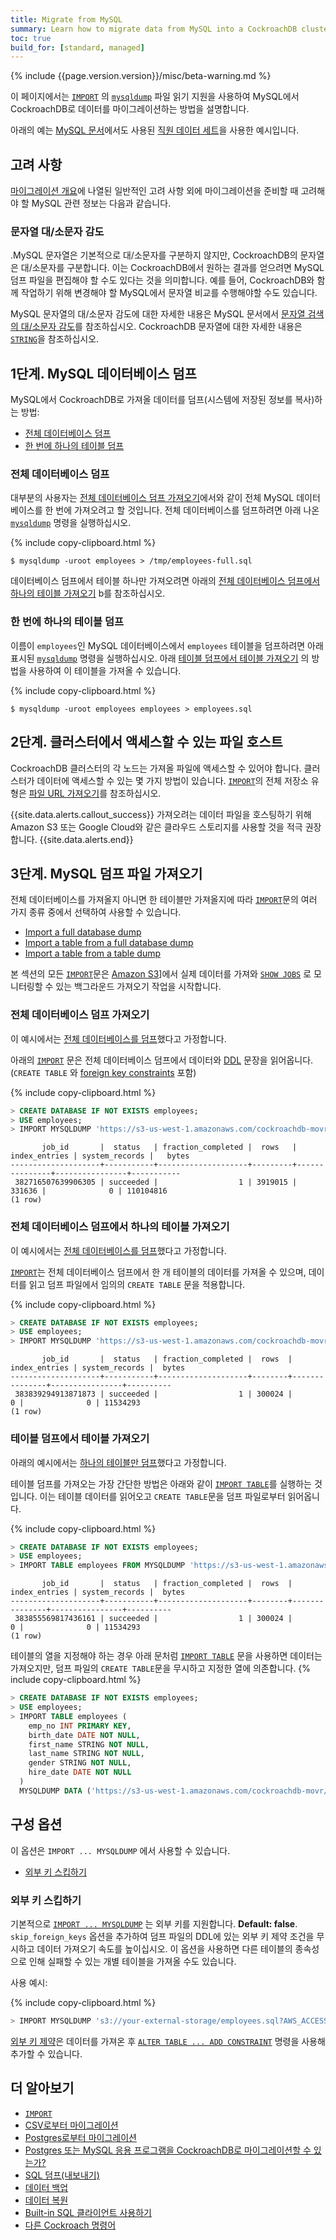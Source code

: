 ```yaml
---
title: Migrate from MySQL
summary: Learn how to migrate data from MySQL into a CockroachDB cluster.
toc: true
build_for: [standard, managed]
---
```


{% include {{page.version.version}}/misc/beta-warning.md %}

이 페이지에서는 [`IMPORT`](import.html) 의 [`mysqldump`][mysqldump] 파일 읽기 지원을 사용하여 MySQL에서 CockroachDB로 데이터를 마이그레이션하는 방법을 설명합니다.

아래의 예는 [MySQL 문서](https://dev.mysql.com/doc/employee/en/)에서도 사용된 [직원 데이터 세트](https://github.com/datacharmer/test_db)을 사용한 예시입니다.

## 고려 사항

[마이그레이션 개요](migration-overview.html)에 나열된 일반적인 고려 사항 외에 마이그레이션을 준비할 때 고려해야 할 MySQL 관련 정보는 다음과 같습니다.

### 문자열 대/소문자 감도

.MySQL 문자열은 기본적으로 대/소문자를 구분하지 않지만, CockroachDB의 문자열은 대/소문자를 구분합니다. 이는 CockroachDB에서 원하는 결과를 얻으려면 MySQL 덤프 파일을 편집해야 할 수도 있다는 것을 의미합니다. 예를 들어, CockroachDB와 함께 작업하기 위해 변경해야 할 MySQL에서 문자열 비교를 수행해야할 수도 있습니다.

MySQL 문자열의 대/소문자 감도에 대한 자세한 내용은 MySQL 문서에서 [문자열 검색의 대/소문자 감도](https://dev.mysql.com/doc/refman/8.0/en/case-sensitivity.html)를 참조하십시오. CockroachDB 문자열에 대한 자세한 내용은 [`STRING`](string.html)을 참조하십시오.

## 1단계. MySQL 데이터베이스 덤프

MySQL에서 CockroachDB로 가져올 데이터를 덤프(시스템에 저장된 정보를 복사)하는 방법:

- [전체 데이터베이스 덤프](#dump-the-entire-database)
- [한 번에 하나의 테이블 덤프](#dump-one-table-at-a-time)

### 전체 데이터베이스 덤프

대부분의 사용자는 [전체 데이터베이스 덤프 가져오기](#import-a-full-database-dump)에서와 같이 전체 MySQL 데이터베이스를 한 번에 가져오려고 할 것입니다. 전체 데이터베이스를 덤프하려면 아래 나온 [`mysqldump`][mysqldump] 명령을 실행하십시오.

{% include copy-clipboard.html %}
~~~ shell
$ mysqldump -uroot employees > /tmp/employees-full.sql
~~~

데이터베이스 덤프에서 테이블 하나만 가져오려면 아래의 [전체 데이터베이스 덤프에서 하나의 테이블 가져오기](#import-a-table-from-a-full-database-dump) b를 참조하십시오.

### 한 번에 하나의 테이블 덤프

이름이 `employees`인 MySQL 데이터베이스에서 `employees` 테이블을 덤프하려면 아래 표시된  [`mysqldump`][mysqldump] 명령을 실행하십시오. 아래 [테이블 덤프에서 테이블 가져오기](#import-a-table-from-a-table-dump) 의 방법을 사용하여 이 테이블을 가져올 수 있습니다.

{% include copy-clipboard.html %}
~~~ shell
$ mysqldump -uroot employees employees > employees.sql
~~~

## 2단계. 클러스터에서 액세스할 수 있는 파일 호스트

CockroachDB 클러스터의 각 노드는 가져올 파일에 액세스할 수 있어야 합니다. 클러스터가 데이터에 액세스할 수 있는 몇 가지 방법이 있습니다. [`IMPORT`][import]의 전체 저장소 유형은 [파일 URL 가져오기](import.html#import-file-urls)를 참조하십시오.

{{site.data.alerts.callout_success}}
가져오려는 데이터 파일을 호스팅하기 위해 Amazon S3 또는 Google Cloud와 같은 클라우드 스토리지를 사용할 것을 적극 권장합니다.
{{site.data.alerts.end}}

## 3단계. MySQL 덤프 파일 가져오기

전체 데이터베이스를 가져올지 아니면 한 테이블만 가져올지에 따라 [`IMPORT`][import]문의 여러 가지 종류 중에서 선택하여 사용할 수 있습니다.

- [Import a full database dump](#import-a-full-database-dump)
- [Import a table from a full database dump](#import-a-table-from-a-full-database-dump)
- [Import a table from a table dump](#import-a-table-from-a-table-dump)

본 섹션의 모든 [`IMPORT`][import]문은 [Amazon S3](https://aws.amazon.com/s3/)]에서 실제 데이터를 가져와  [`SHOW JOBS`](show-jobs.html) 로 모니터링할 수 있는 백그라운드 가져오기 작업을 시작합니다.

### 전체 데이터베이스 덤프 가져오기

이 예시에서는 [전체 데이터베이스를 덤프](#dump-the-entire-database)했다고 가정합니다.

아래의 [`IMPORT`][import] 문은 전체 데이터베이스 덤프에서 데이터와 [DDL](https://en.wikipedia.org/wiki/Data_definition_language) 문장을 읽어옵니다.(`CREATE TABLE` 와 [foreign key constraints](foreign-key.html) 포함)

{% include copy-clipboard.html %}
~~~ sql
> CREATE DATABASE IF NOT EXISTS employees;
> USE employees;
> IMPORT MYSQLDUMP 'https://s3-us-west-1.amazonaws.com/cockroachdb-movr/datasets/employees-db/mysqldump/employees-full.sql.gz';
~~~

~~~
       job_id       |  status   | fraction_completed |  rows   | index_entries | system_records |   bytes
--------------------+-----------+--------------------+---------+---------------+----------------+-----------
 382716507639906305 | succeeded |                  1 | 3919015 |        331636 |              0 | 110104816
(1 row)
~~~

### 전체 데이터베이스 덤프에서 하나의 테이블 가져오기

이 예시에서는 [전체 데이터베이스를 덤프](#dump-the-entire-database)했다고 가정합니다.

[`IMPORT`][import]는 전체 데이터베이스 덤프에서 한 개 테이블의 데이터를 가져올 수 있으며, 데이터를 읽고 덤프 파일에서 임의의 `CREATE TABLE` 문을 적용합니다.

{% include copy-clipboard.html %}
~~~ sql
> CREATE DATABASE IF NOT EXISTS employees;
> USE employees;
> IMPORT MYSQLDUMP 'https://s3-us-west-1.amazonaws.com/cockroachdb-movr/datasets/employees-db/mysqldump/employees.sql.gz';
~~~

~~~
       job_id       |  status   | fraction_completed |  rows  | index_entries | system_records |  bytes
--------------------+-----------+--------------------+--------+---------------+----------------+----------
 383839294913871873 | succeeded |                  1 | 300024 |             0 |              0 | 11534293
(1 row)
~~~

### 테이블 덤프에서 테이블 가져오기

아래의 예시에서는 [하나의 테이블만 덤프](#dump-one-table-at-a-time)했다고 가정합니다.

테이블 덤프를 가져오는 가장 간단한 방법은 아래와 같이 [`IMPORT TABLE`][import]를 실행하는 것입니다. 이는 테이블 데이터를 읽어오고 `CREATE TABLE`문을 덤프 파일로부터 읽어옵니다.

{% include copy-clipboard.html %}
~~~ sql
> CREATE DATABASE IF NOT EXISTS employees;
> USE employees;
> IMPORT TABLE employees FROM MYSQLDUMP 'https://s3-us-west-1.amazonaws.com/cockroachdb-movr/datasets/employees-db/mysqldump/employees.sql.gz';
~~~

~~~
       job_id       |  status   | fraction_completed |  rows  | index_entries | system_records |  bytes   
--------------------+-----------+--------------------+--------+---------------+----------------+----------
 383855569817436161 | succeeded |                  1 | 300024 |             0 |              0 | 11534293
(1 row)
~~~

테이블의 열을 지정해야 하는 경우 아래 문처럼 [`IMPORT TABLE`][import] 문을 사용하면 데이터는 가져오지만, 덤프 파일의 `CREATE TABLE`문을 무시하고 지정한 열에 의존합니다.
{% include copy-clipboard.html %}
~~~ sql
> CREATE DATABASE IF NOT EXISTS employees;
> USE employees;
> IMPORT TABLE employees (
    emp_no INT PRIMARY KEY,
    birth_date DATE NOT NULL,
    first_name STRING NOT NULL,
    last_name STRING NOT NULL,
    gender STRING NOT NULL,
    hire_date DATE NOT NULL
  )
  MYSQLDUMP DATA ('https://s3-us-west-1.amazonaws.com/cockroachdb-movr/datasets/employees-db/mysqldump/employees.sql.gz');
~~~

## 구성 옵션

이 옵션은 `IMPORT ... MYSQLDUMP` 에서 사용할 수 있습니다.

+ [외부 키 스킵하기](#skip-foreign-keys)

### 외부 키 스킵하기

기본적으로 [`IMPORT ... MYSQLDUMP`][import] 는 외부 키를 지원합니다.  **Default: false**.  `skip_foreign_keys` 옵션을 추가하여 덤프 파일의 DDL에 있는 외부 키 제약 조건을 무시하고 데이터 가져오기 속도를 높이십시오. 이 옵션을 사용하면 다른 테이블의 종속성으로 인해 실패할 수 있는 개별 테이블을 가져올 수도 있습니다. 

사용 예시:

{% include copy-clipboard.html %}
~~~ sql
> IMPORT MYSQLDUMP 's3://your-external-storage/employees.sql?AWS_ACCESS_KEY_ID=123&AWS_SECRET_ACCESS_KEY=456' WITH skip_foreign_keys;
~~~

[외부 키 제약](foreign-key.html)은 데이터를 가져온 후 [`ALTER TABLE ... ADD CONSTRAINT`](add-constraint.html) 명령을 사용해 추가할 수 있습니다.

## 더 알아보기

- [`IMPORT`](import.html)
- [CSV로부터 마이그레이션][csv]
- [Postgres로부터 마이그레이션][postgres]
- [Postgres 또는 MySQL 응용 프로그램을 CockroachDB로 마이그레이션할 수 있는가?](frequently-asked-questions.html#can-a-postgresql-or-mysql-application-be-migrated-to-cockroachdb)
- [SQL 덤프(내보내기)](sql-dump.html)
- [데이터 백업](back-up-data.html)
- [데이터 복원](restore-data.html)
- [Built-in SQL 클라이언트 사용하기](use-the-built-in-sql-client.html)
- [다른 Cockroach 명령어](cockroach-commands.html)

<!-- Reference Links -->

[postgres]: migrate-from-postgres.html
[csv]: migrate-from-csv.html
[import]: import.html
[mysqldump]: https://dev.mysql.com/doc/refman/8.0/en/mysqldump-sql-format.html
